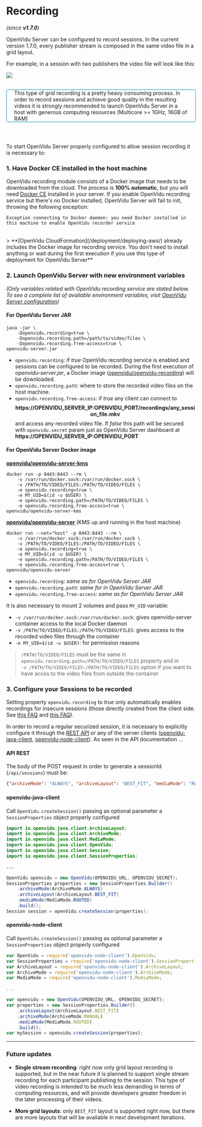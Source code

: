 # Recording
_(since **v1.7.0**)_

OpenVidu Server can be configured to record sessions. In the current version 1.7.0, every publisher stream is composed in the same video file in a grid layout.

For example, in a session with two publishers the video file will look like this:

<p>
    <img class="img-responsive deploy-img" src="/img/docs/advanced-features/recorded-video.png">
</p>

<div style="
    display: table;
    border: 1px solid #0088aa;
    border-radius: 5px;
    width: 100%;
    margin-top: 30px;
    margin-bottom: 25px;"><div style="display: table-cell">
    <i class="icon ion-android-alert" style="
    font-size: 50px;
    color: #0088aa;
    display: inline-block;
    padding-left: 25%;
"></i></div>
<div style="
    vertical-align: middle;
    display: table-cell;
    padding-left: 20px;
    padding-right: 20px;
    ">
	This type of grid recording is a pretty heavy consuming process. In order to record sessions and achieve good quality in the resulting videos it is strongly recommended to launch OpenVidu Server in a host with generous computing resources (Multicore >= 1GHz, 16GB of RAM)
</div>
</div>

<br>

To start OpenVidu Server properly configured to allow session recording it is necessary to:

### 1. Have Docker CE installed in the host machine

OpenVidu recording module consists of a Docker image that needs to be downloaded from the cloud. The process is **100% automatic**, but you will need [Docker CE](https://www.docker.com/community-edition#/download) installed in your server. If you enable OpenVidu recording service but there's no Docker installed, OpenVidu Server will fail to init, throwing the following exception:

`Exception connecting to Docker daemon: you need Docker installed in this machine to enable OpenVidu recorder service`

<br>
> **[OpenVidu CloudFormation](/deployment/deploying-aws/) already includes the Docker image for recording service. You don't need to install anything or wait during the first execution if you use this type of deployment for OpenVidu Server**

### 2. Launch OpenVidu Server with new environment variables
_(Only variables related with OpenVidu recording service are stated below. To see a complete list of available environment variables, visit [OpenVidu Server configuration](/reference-docs/openvidu-server-params/))_

#### For OpenVidu Server JAR

```console
java -jar \
    -Dopenvidu.recording=true \
    -Dopenvidu.recording.path=/path/to/video/files \
    -Dopenvidu.recording.free-access=true \
openvidu-server.jar
```

- `openvidu.recording`: if *true* OpenVidu recording service is enabled and sessions can be configured to be recorded. During the first execution of _openvidu-server.jar_, a Docker image ([openvidu/openvidu-recording](https://hub.docker.com/r/openvidu/openvidu-recording/)) will be downloaded.
- `openvidu.recording.path`: where to store the recorded video files on the host machine.
- `openvidu.recording.free-access`: if *true* any client can connect to<p style="text-align: center; margin: 8px 0 8px 0; word-wrap: break-word;"><strong>https://OPENVIDU_SERVER_IP:OPENVIDU_PORT/recordings/any_session_file.mkv</strong></p> and access any recorded video file. If *false* this path will be secured with `openvidu.secret` param just as OpenVidu Server dashboard at **https://OPENVIDU_SERVER_IP:OPENVIDU_PORT**

#### For OpenVidu Server Docker image

**[openvidu/openvidu-server-kms](https://hub.docker.com/r/openvidu/openvidu-server-kms/)**

```console
docker run -p 8443:8443 --rm \
    -v /var/run/docker.sock:/var/run/docker.sock \
    -v /PATH/TO/VIDEO/FILES:/PATH/TO/VIDEO/FILES \
    -e openvidu.recording=true \
    -e MY_UID=$(id -u $USER) \
    -e openvidu.recording.path=/PATH/TO/VIDEO/FILES \
    -e openvidu.recording.free-access=true \
openvidu/openvidu-server-kms
```

**[openvidu/openvidu-server](https://hub.docker.com/r/openvidu/openvidu-server/)** (KMS up and running in the host machine)

```console
docker run --net="host" -p 8443:8443 --rm \
    -v /var/run/docker.sock:/var/run/docker.sock \
    -v /PATH/TO/VIDEO/FILES:/PATH/TO/VIDEO/FILES \
    -e openvidu.recording=true \
    -e MY_UID=$(id -u $USER) \
    -e openvidu.recording.path=/PATH/TO/VIDEO/FILES \
    -e openvidu.recording.free-access=true \
openvidu/openvidu-server
```

- `openvidu.recording`: _same as for OpenVidu Server JAR_
- `openvidu.recording.path`: _same for in OpenVidu Server JAR_
- `openvidu.recording.free-access`: _same as for OpenVidu Server JAR_

It is also necessary to mount 2 volumes and pass `MY_UID` variable:

- `-v /var/run/docker.sock:/var/run/docker.sock`: gives openvidu-server container access to the local Docker daemon
- `-v /PATH/TO/VIDEO/FILES:/PATH/TO/VIDEO/FILES`: gives access to the recorded video files through the container
- `-e MY_UID=$(id -u $USER)`: for permission reasons

> `/PATH/TO/VIDEO/FILES` must be the same in `openvidu.recording.path=/PATH/TO/VIDEO/FILES` property and in<br>`-v /PATH/TO/VIDEO/FILES:/PATH/TO/VIDEO/FILES` option if you want to have acces to the video files from outside the container

### 3. Configure your Sessions to be recorded

Setting property `openvidu.recording` to *true* only automatically enables recordings for insecure sessions (those directly created from the client side. See [this FAQ](/troubleshooting/#4-why-does-my-app-need-a-server-side) and [this FAQ](/troubleshooting/#5-what-are-the-differences-related-to-openvidu-between-an-app-without-a-server-side-and-an-app-with-a-server-side)).

In order to record a regular securized session, it is necessary to explicitly configure it through the [REST API](/reference-docs/REST-API/) or any of the server clients ([openvidu-java-client](/reference-docs/openvidu-java-client/), [openvidu-node-client](/reference-docs/openvidu-node-client/)). As seen in the API documentation ...

#### API REST

The body of the POST request in order to generate a sessionId (`/api/sessions`) must be:

```json
{"archiveMode": "ALWAYS", "archiveLayout": "BEST_FIT", "mediaMode": "ROUTED"}
```

#### openvidu-java-client

Call `OpenVidu.createSession()` passing as optional parameter a `SessionProperties` object properly configured

```java
import io.openvidu.java.client.ArchiveLayout;
import io.openvidu.java.client.ArchiveMode;
import io.openvidu.java.client.MediaMode;
import io.openvidu.java.client.OpenVidu;
import io.openvidu.java.client.Session;
import io.openvidu.java.client.SessionProperties;

...

OpenVidu openvidu = new OpenVidu(OPENVIDU_URL, OPENVIDU_SECRET);
SessionProperties properties = new SessionProperties.Builder()
    .archiveMode(ArchiveMode.ALWAYS)
    .archiveLayout(ArchiveLayout.BEST_FIT)
    .mediaMode(MediaMode.ROUTED)
    .build();
Session session = openVidu.createSession(properties);
```

#### openvidu-node-client

Call `OpenVidu.createSession()` passing as optional parameter a `SessionProperties` object properly configured

```javascript
var OpenVidu = require('openvidu-node-client').OpenVidu;
var SessionProperties = require('openvidu-node-client').SessionProperties;
var ArchiveLayout = require('openvidu-node-client').ArchiveLayout;
var ArchiveMode = require('openvidu-node-client').ArchiveMode;
var MediaMode = require('openvidu-node-client').MediaMode;

...

var openvidu = new OpenVidu(OPENVIDU_URL, OPENVIDU_SECRET);
var properties = new SessionProperties.Builder()
    .archiveLayout(ArchiveLayout.BEST_FIT)
    .archiveMode(ArchiveMode.MANUAL)
    .mediaMode(MediaMode.ROUTED)
    .build();
var mySession = openvidu.createSession(properties);
```

<hr>

### Future updates

- **Single stream recording**: right now only grid layout recording is supported, but in the near future it is planned to support single stream recording for each participant publishing to the session. This type of video recording is intended to be much less demanding in terms of computing resources, and will provide developers greater freedom in the later processing of their videos.

- **More grid layouts**: only `BEST_FIT` layout is supported right now, but there are more layouts that will be available in next development iterations.